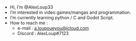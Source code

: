 - Hi, I’m @AlexLoup33
- I’m interested in video games/mangas and programmation.
- I’m currently learning python / C and Godot Script.
- How to reach me :
  - e-mail : a.loupoueyou@icloud.com
  - Discord : AlexLoup#7123
  
  
<!---
AlexLoup33/AlexLoup33 is a ✨ special ✨ repository because its `README.md` (this file) appears on your GitHub profile.
You can click the Preview link to take a look at your changes.
--->
